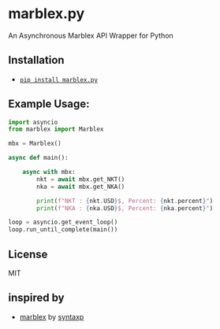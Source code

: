 # marblex.py
 An Asynchronous Marblex API Wrapper for Python

## Installation

- [```pip install marblex.py```](https://pypi.org/project/marblex.py/)

## Example Usage:
```python
import asyncio
from marblex import Marblex

mbx = Marblex()

async def main():

    async with mbx:
        nkt = await mbx.get_NKT()
        nka = await mbx.get_NKA()

        print(f"NKT : {nkt.USD}$, Percent: {nkt.percent}")
        print(f"NKA : {nka.USD}$, Percent: {nka.percent}")

loop = asyncio.get_event_loop()
loop.run_until_complete(main())
```

## License
MIT

## inspired by
- [marblex](https://github.com/syntaxp/marblex) by [syntaxp](https://github.com/syntaxp)